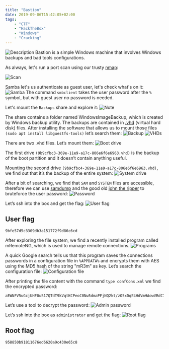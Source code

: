 ```yaml
---
title: "Bastion"
date: 2019-09-06T15:42:05+02:00
tags:
    - "CTF"
    - "HackTheBox"
    - "Windows"
    - "Cracking"
---
```

![Description](/images/hackthebox/bastion/info.png)
Bastion is a simple Windows machine that involves Windows backups and bad tools
configurations.

As always, let's run a port scan using our trusty [nmap](https://nmap.org/):

![Scan](/images/hackthebox/bastion/scan.png)

Samba let's us authenticate as guest user, let's check what's on it:
![Samba](/images/hackthebox/bastion/smb.png)
The command `smbclient` takes the user password after the `%` symbol, but with
guest user no password is needed.

Let's mount the `Backups` share and explore it:
![Note](/images/hackthebox/bastion/note.png)

The share contains a folder named WindowsImageBackup, which is created by
Windows backup utility. The backups are contained in
[.vhd](https://en.wikipedia.org/wiki/VHD_(file_format)) (virtual hard disk)
files. After installing the software that allows us to mount those files `(sudo
apt install libguestfs-tools)` let’s search them:
![Backup](/images/hackthebox/bastion/backup.png)
![VHDs](/images/hackthebox/bastion/vhds.png)

There are two .vhd files. Let’s mount them:
![Boot drive](/images/hackthebox/bastion/boothd.png)

The first drive `(9b9cfbc3-369e-11e9-a17c-806e6f6e6963.vhd)` is the backup of the
boot partition and it doesn’t contain anything useful.

Mounting the second drive `(9b9cfbc4-369e-11e9-a17c-806e6f6e6963.vhd)`, we find
out that it’s the backup of the entire system:
![System drive](/images/hackthebox/bastion/systemhd.png)

After a bit of searching, we find that `SAM` and `SYSTEM` files are accessible,
therefore we can use [samdump](https://github.com/geocar/samdump) and the good
old [john the ripper](https://www.openwall.com/john/) to bruteforce the user
password:
![Password](/images/hackthebox/bastion/pass.png)

Let’s ssh into the box and get the flag:
![User flag](/images/hackthebox/bastion/user.png)

## User flag
```
9bfe57d5c3309db3a151772f9d86c6cd
```

After exploring the file system, we find a recently installed program called
mRemoteNG, which is used to manage remote connections.
![Programs](/images/hackthebox/bastion/programs.png)

A quick Google search tells us that this program saves the connections passwords
in a configuration file in `%APPDATA%` and encrypts them with AES using the MD5
hash of the string "mR3m" as key. Let’s search the configuration file:
![Configuration file](/images/hackthebox/bastion/configuration.png)

After printing the file content with the command `type confCons.xml` we find the
encrypted password:

```
aEWNFV5uGcjUHF0uS17QTdT9kVqtKCPeoC0Nw5dmaPFjNQ2kt/zO5xDqE4HdVmHAowVRdC7emf7lWWA10dQKiw==
```

Let’s use a tool to decrypt the password:
![Admin password](/images/hackthebox/bastion/adminpass.png)

Let’s ssh into the box as `administrator` and get the flag:
![Root flag](/images/hackthebox/bastion/root.png)

## Root flag
```
958850b91811676ed6620a9c430e65c8
```
